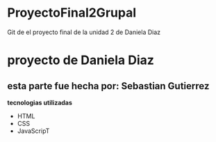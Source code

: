 # ProyectoFinal2Grupal

Git de el proyecto final de la unidad 2 de Daniela Diaz

# proyecto de Daniela Diaz 

## esta parte fue hecha por: Sebastian Gutierrez 

**tecnologias utilizadas**

* HTML
* CSS
* JavaScripT
